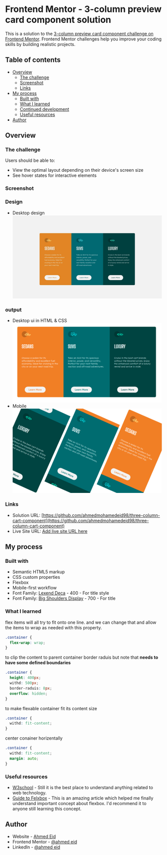 # Frontend Mentor - 3-column preview card component solution

This is a solution to the [3-column preview card component challenge on Frontend Mentor](https://www.frontendmentor.io/challenges/3column-preview-card-component-pH92eAR2-). Frontend Mentor challenges help you improve your coding skills by building realistic projects. 

## Table of contents

- [Overview](#overview)
  - [The challenge](#the-challenge)
  - [Screenshot](#screenshot)
  - [Links](#links)
- [My process](#my-process)
  - [Built with](#built-with)
  - [What I learned](#what-i-learned)
  - [Continued development](#continued-development)
  - [Useful resources](#useful-resources)
- [Author](#author)


## Overview

### The challenge

Users should be able to:

- View the optimal layout depending on their device's screen size
- See hover states for interactive elements

### Screenshot

### Design
- Desktop design
![design](./design/desktop-design.jpg)
### output
- Desktop ui in HTML & CSS
![design](./screenshots/desktop-ui.png)
- Mobile 
![design](./screenshots/mobile-ui.png)

### Links

- Solution URL: [https://github.com/ahmedmohamedeid98/three-column-cart-component](https://github.com/ahmedmohamedeid98/three-column-cart-component)
- Live Site URL: [Add live site URL here](https://your-live-site-url.com)

## My process

### Built with

- Semantic HTML5 markup
- CSS custom properties
- Flexbox
- Mobile-first workflow
- Font Family: [Lexend Deca](https://fonts.google.com/specimen/Lexend+Deca) - 400 - For title style
- Font Family: [Big Shoulders Display](https://fonts.google.com/specimen/Big+Shoulders+Display) - 700 - For title

### What I learned

flex items will all try to fit onto one line. and we can change that and allow the items to wrap as needed with this property. 

```css
.container {
  flex-wrap: wrap;
}
```

to clip the content to parent container border raduis but note that **needs to have some defined boundaries**

```css
.container {
  height: 400px;
  withd: 500px;
  border-raduis: 8px;
  overflow: hidden;
}
```

to make flexable container fit its content size

```css
.container {
  withd: fit-content;
}
```

center conainer horizentally 

```css
.container {
  withd: fit-content;
  margin: auto;
}
```


### Useful resources

- [W3school](https://www.w3schools.com/css) - Still it is the best place to understand anything related to web technology.
- [Guide to Felxbox](https://css-tricks.com/snippets/css/a-guide-to-flexbox/) - This is an amazing article which helped me finally understand important concept about flexbox. I'd recommend it to anyone still learning this concept.



## Author

- Website - [Ahmed Eid](https://www.your-site.com)
- Frontend Mentor - [@ahmed eid](https://www.frontendmentor.io/profile/ahmedmohamedeid98)
- LinkedIn - [@ahmed eid](https://www.linkedin.com/in/ahmedmohamedeid/)

